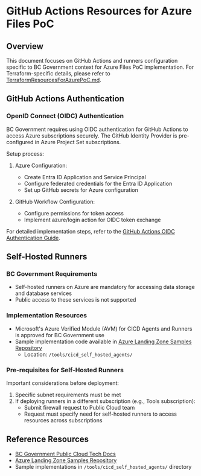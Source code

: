 # GitHub Actions Resources for Azure Files PoC

## Overview

This document focuses on GitHub Actions and runners configuration specific to BC Government context for Azure Files PoC implementation. For Terraform-specific details, please refer to [TerraformResourcesForAzurePoC.md](./TerraformResourcesForAzurePoC.md).

## GitHub Actions Authentication

### OpenID Connect (OIDC) Authentication
BC Government requires using OIDC authentication for GitHub Actions to access Azure subscriptions securely. The GitHub Identity Provider is pre-configured in Azure Project Set subscriptions.

Setup process:
1. Azure Configuration:
   - Create Entra ID Application and Service Principal
   - Configure federated credentials for the Entra ID Application
   - Set up GitHub secrets for Azure configuration

2. GitHub Workflow Configuration:
   - Configure permissions for token access
   - Implement azure/login action for OIDC token exchange

For detailed implementation steps, refer to the [GitHub Actions OIDC Authentication Guide](https://developer.gov.bc.ca/docs/default/component/public-cloud-techdocs/azure/best-practices/iac-and-ci-cd/).

## Self-Hosted Runners

### BC Government Requirements
- Self-hosted runners on Azure are mandatory for accessing data storage and database services
- Public access to these services is not supported

### Implementation Resources
- Microsoft's Azure Verified Module (AVM) for CICD Agents and Runners is approved for BC Government use
- Sample implementation code available in [Azure Landing Zone Samples Repository](https://github.com/bcgov/azure-lz-samples)
  - Location: `/tools/cicd_self_hosted_agents/`

### Pre-requisites for Self-Hosted Runners
Important considerations before deployment:
1. Specific subnet requirements must be met
2. If deploying runners in a different subscription (e.g., Tools subscription):
   - Submit firewall request to Public Cloud team
   - Request must specify need for self-hosted runners to access resources across subscriptions

## Reference Resources
- [BC Government Public Cloud Tech Docs](https://developer.gov.bc.ca/docs/default/component/public-cloud-techdocs/azure/best-practices/iac-and-ci-cd/)
- [Azure Landing Zone Samples Repository](https://github.com/bcgov/azure-lz-samples)
- Sample implementations in `/tools/cicd_self_hosted_agents/` directory
